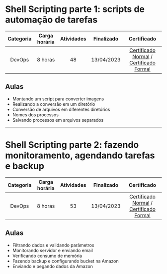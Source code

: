 # Shell Scripting parte 1: scripts de automação de tarefas

Categoria | Carga horária | Atividades | Finalizado | Certificado |
:-:|:-:|:-:|:-:|:-:|
DevOps | 8 horas | 48 | 13/04/2023 | [Certificado Normal](https://cursos.alura.com.br/certificate/c03d97f5-e90b-4ad1-b1e5-8de61a1ce2c1) / [Certificado Formal](https://cursos.alura.com.br/user/rodineicosta/course/shellscripting/formalCertificate)

## Aulas

- Montando um script para converter imagens
- Realizando a conversão em um diretório
- Conversão de arquivos em diferentes diretórios
- Nomes dos processos
- Salvando processos em arquivos separados

---

# Shell Scripting parte 2: fazendo monitoramento, agendando tarefas e backup

Categoria | Carga horária | Atividades | Finalizado | Certificado |
:-:|:-:|:-:|:-:|:-:|
DevOps | 8 horas | 53 | 13/04/2023 | [Certificado Normal](https://cursos.alura.com.br/certificate/0be4ba74-b6c4-4861-9062-a9b2a1071bed) / [Certificado Formal](https://cursos.alura.com.br/user/rodineicosta/course/shellscripting-parte-2/formalCertificate)

## Aulas

- Filtrando dados e validando parâmetros
- Monitorando servidor e enviando email
- Verificando consumo de memória
- Fazendo backup e configurando bucket na Amazon
- Enviando e pegando dados da Amazon
